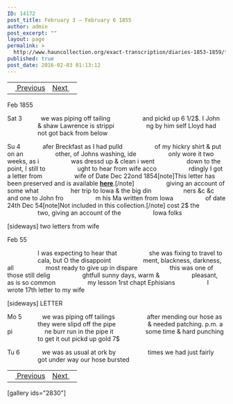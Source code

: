 ```yaml
---
ID: 14172
post_title: February 3 – February 6 1855
author: admin
post_excerpt: ""
layout: page
permalink: >
  http://www.hauncollection.org/exact-transcription/diaries-1853-1859/february-3-february-6-1855/
published: true
post_date: 2016-02-03 01:13:12
---
```

<table style="width: 100%;" align="center">
<tbody>
<tr>
<td><a href="http://www.hauncollection.org/version-2/diaries-1853-1859/january-30-february-2-1855/"><img src="https://lh3.googleusercontent.com/-EFJpxxNiPNw/VqgtWBCZrMI/AAAAAAAAAFU/WfY4lPFWWkg/s800-Ic42/Soeb-Plain-Arrows-8-10px.png" alt="" width="10" height="10" /> Previous</a></td>
<td style="text-align: right;"><a href="http://www.hauncollection.org/version-2/diaries-1853-1859/february-6-february-10-1855/">Next <img src="https://lh3.googleusercontent.com/-67k0cYlpXHw/VqgtWKz1MXI/AAAAAAAAAFU/k9PW_Piyurk/s800-Ic42/Soeb-Plain-Arrows-5-10px.png" alt="" width="10" height="10" /></a></td>
</tr>
</tbody>
</table>
Feb 1855

Sat 3           we was piping off tailing
<span style="margin-left: 70px;">and pickd up 6 1/2$. I John
<span style="margin-left: 70px;">&amp; shaw Lawrence is strippi
<span style="margin-left: 70px;">ng by him self Lloyd had
<span style="margin-left: 70px;">not got back from below</span></span></span></span>

Su 4             afer Breckfast as I had pulld
<span style="margin-left: 70px;">of my hickry shirt &amp; put on an
<span style="margin-left: 70px;">other, of Johns washing, ide
<span style="margin-left: 70px;">only wore it two weeks, as i
<span style="margin-left: 70px;">was dressd up &amp; clean i went
<span style="margin-left: 70px;">down to the point, I still to
<span style="margin-left: 70px;">ught to hear from wife acco
<span style="margin-left: 70px;">rdingly I got a letter from
<span style="margin-left: 70px;">wife of Date Dec 22ond 1854[note]This letter has been preserved and is available <strong><a href="http://www.hauncollection.org/version-2/version-ii-series-ii/undated/">here</a></strong>.[/note]
<span style="margin-left: 70px;">giving an account of some what
<span style="margin-left: 70px;">her trip to Iowa &amp; the big din
<span style="margin-left: 70px;">ners &amp;c &amp;c and one to John fro
<span style="margin-left: 70px;">m his Ma written from Iowa
<span style="margin-left: 70px;">of date 24th Dec 54[note]Not included in this collection.[/note] cost 2$ the
<span style="margin-left: 70px;">two, giving an account of the
<span style="margin-left: 70px;">Iowa folks</span></span></span></span></span></span></span></span></span></span></span></span></span></span></span>

[sideways]
two letters from wife

Feb 55

<span style="margin-left: 70px;">I was expecting to hear that
<span style="margin-left: 70px;">she was fixing to travel to
<span style="margin-left: 70px;">cala, but O the disappoint
<span style="margin-left: 70px;">ment, blackness, darkness, all
<span style="margin-left: 70px;">most ready to give up in dispare
<span style="margin-left: 70px;">this was one of those still delig
<span style="margin-left: 70px;">ghtfull sunny days, warm &amp;
<span style="margin-left: 70px;">pleasant, as is so common
<span style="margin-left: 70px;">my lesson 1rst chapt Ephisians
<span style="margin-left: 70px;">I wrote 17th letter to my wife</span></span></span></span></span></span></span></span></span></span>

[sideways]
LETTER

Mo 5            we was piping off tailings
<span style="margin-left: 70px;">after mending our hose as
<span style="margin-left: 70px;">they were slipd off the pipe
<span style="margin-left: 70px;">&amp; needed patching. p.m. a pi
<span style="margin-left: 70px;">ne burr run in the pipe it
<span style="margin-left: 70px;">some time &amp; hard punching
<span style="margin-left: 70px;">to get it out pickd up gold 7$</span></span></span></span></span></span>

Tu 6             we was as usual at ork by
<span style="margin-left: 70px;">times we had just fairly
<span style="margin-left: 70px;">got under way our hose bursted</span></span>
<table style="width: 100%;" align="center">
<tbody>
<tr>
<td><a href="http://www.hauncollection.org/version-2/diaries-1853-1859/january-30-february-2-1855/"><img src="https://lh3.googleusercontent.com/-EFJpxxNiPNw/VqgtWBCZrMI/AAAAAAAAAFU/WfY4lPFWWkg/s800-Ic42/Soeb-Plain-Arrows-8-10px.png" alt="" width="10" height="10" /> Previous</a></td>
<td style="text-align: right;"><a href="http://www.hauncollection.org/version-2/diaries-1853-1859/february-6-february-10-1855/">Next <img src="https://lh3.googleusercontent.com/-67k0cYlpXHw/VqgtWKz1MXI/AAAAAAAAAFU/k9PW_Piyurk/s800-Ic42/Soeb-Plain-Arrows-5-10px.png" alt="" width="10" height="10" /></a></td>
</tr>
</tbody>
</table>
[gallery ids="2830"]